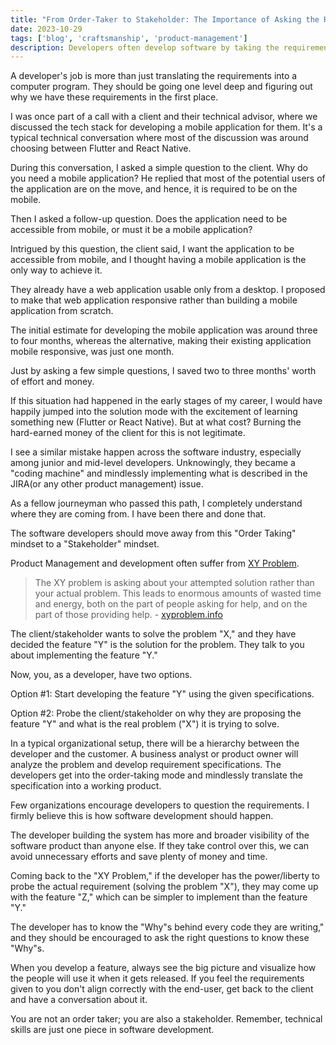 ```yaml
---
title: "From Order-Taker to Stakeholder: The Importance of Asking the Right Questions"
date: 2023-10-29
tags: ['blog', 'craftsmanship', 'product-management']
description: Developers often develop software by taking the requirements mindlessly and working based on the order-taking mindset. In this article, I share my views on why they need to come out from this mindset and start approaching this problem as a collaborator and start asking the right questions. 
---
```


A developer's job is more than just translating the requirements into a computer program. They should be going one level deep and figuring out why we have these requirements in the first place.

I was once part of a call with a client and their technical advisor, where we discussed the tech stack for developing a mobile application for them. It's a typical technical conversation where most of the discussion was around choosing between Flutter and React Native. 

During this conversation, I asked a simple question to the client. Why do you need a mobile application? He replied that most of the potential users of the application are on the move, and hence, it is required to be on the mobile. 

Then I asked a follow-up question. Does the application need to be accessible from mobile, or must it be a mobile application?

Intrigued by this question, the client said, I want the application to be accessible from mobile, and I thought having a mobile application is the only way to achieve it. 

They already have a web application usable only from a desktop. I proposed to make that web application responsive rather than building a mobile application from scratch. 

The initial estimate for developing the mobile application was around three to four months, whereas the alternative, making their existing application mobile responsive, was just one month. 

Just by asking a few simple questions, I saved two to three months' worth of effort and money. 

If this situation had happened in the early stages of my career, I would have happily jumped into the solution mode with the excitement of learning something new (Flutter or React Native). But at what cost? Burning the hard-earned money of the client for this is not legitimate. 

I see a similar mistake happen across the software industry, especially among junior and mid-level developers. Unknowingly, they became a "coding machine" and mindlessly implementing what is described in the JIRA(or any other product management) issue. 

As a fellow journeyman who passed this path, I completely understand where they are coming from. I have been there and done that. 

The software developers should move away from this "Order Taking" mindset to a "Stakeholder" mindset. 

Product Management and development often suffer from [XY Problem](https://en.wikipedia.org/wiki/XY_problem).

> The XY problem is asking about your attempted solution rather than your actual problem. This leads to enormous amounts of wasted time and energy, both on the part of people asking for help, and on the part of those providing help. - [xyproblem.info](https://xyproblem.info/)

The client/stakeholder wants to solve the problem "X," and they have decided the feature "Y" is the solution for the problem. They talk to you about implementing the feature "Y."

Now, you, as a developer, have two options.

Option #1: Start developing the feature "Y" using the given specifications.
 
Option #2: Probe the client/stakeholder on why they are proposing the feature "Y" and what is the real problem ("X") it is trying to solve. 

In a typical organizational setup, there will be a hierarchy between the developer and the customer. A business analyst or product owner will analyze the problem and develop requirement specifications. The developers get into the order-taking mode and mindlessly translate the specification into a working product.

Few organizations encourage developers to question the requirements. I firmly believe this is how software development should happen.

The developer building the system has more and broader visibility of the software product than anyone else. If they take control over this, we can avoid unnecessary efforts and save plenty of money and time.

Coming back to the "XY Problem," if the developer has the power/liberty to probe the actual requirement (solving the problem "X"), they may come up with the feature "Z," which can be simpler to implement than the feature "Y." 

The developer has to know the "Why"s behind every code they are writing," and they should be encouraged to ask the right questions to know these "Why"s. 

When you develop a feature, always see the big picture and visualize how the people will use it when it gets released. If you feel the requirements given to you don't align correctly with the end-user, get back to the client and have a conversation about it. 

You are not an order taker; you are also a stakeholder. Remember, technical skills are just one piece in software development.